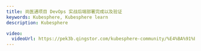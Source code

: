 ```yaml
---
title: 尚医通项目 DevOps 实战后端部署完成以及验证
keywords: Kubesphere, Kubesphere learn
description: Kubesphere

video:
  videoUrl: https://pek3b.qingstor.com/kubesphere-community/%E4%BA%91%E5%8E%9F%E7%94%9F%E5%AE%9E%E6%88%98/125%E3%80%81devops-%E5%90%8E%E5%8F%B0%E5%BA%94%E7%94%A8%E9%83%A8%E7%BD%B2%E5%AE%8C%E6%88%90%26%E6%95%B0%E6%8D%AE%E9%AA%8C%E8%AF%81.mp4
---
```

